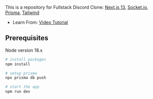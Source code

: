 This is a repository for Fullstack Discord Clone: [Next.js 13](https://nextjs.org/), [Socket.io](socket.io), [Prisma](https://www.prisma.io/), [Tailwind](https://tailwindcss.com/)

- Learn From: [Video Tutorial](https://www.youtube.com/watch?v=ZbX4Ok9YX94)

## Prerequisites

Node version 18.x

```bash
# install packages
npm install

# setup prisma
npx prisma db push

# start the app
npm run dev
```
